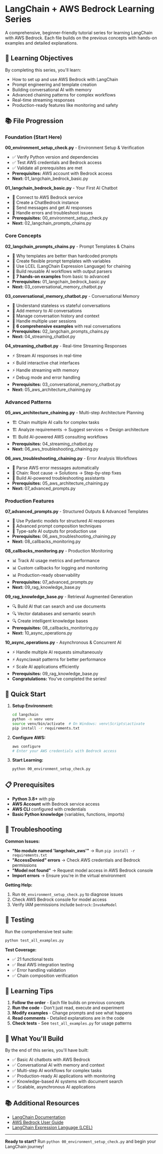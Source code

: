# LangChain + AWS Bedrock Learning Series

A comprehensive, beginner-friendly tutorial series for learning LangChain with AWS Bedrock. Each file builds on the previous concepts with hands-on examples and detailed explanations.

## 🎯 Learning Objectives

By completing this series, you'll learn:
- How to set up and use AWS Bedrock with LangChain
- Prompt engineering and template creation
- Building conversational AI with memory
- Advanced chaining patterns for complex workflows
- Real-time streaming responses
- Production-ready features like monitoring and safety

## 📚 File Progression

### Foundation (Start Here)
**00_environment_setup_check.py** - Environment Setup & Verification
- ✅ Verify Python version and dependencies
- ✅ Test AWS credentials and Bedrock access
- ✅ Validate all prerequisites are met
- **Prerequisites:** AWS account with Bedrock access
- **Next:** 01_langchain_bedrock_basic.py

**01_langchain_bedrock_basic.py** - Your First AI Chatbot
- 🤖 Connect to AWS Bedrock service
- 🤖 Create a ChatBedrock instance
- 🤖 Send messages and get AI responses
- 🤖 Handle errors and troubleshoot issues
- **Prerequisites:** 00_environment_setup_check.py
- **Next:** 02_langchain_prompts_chains.py

### Core Concepts
**02_langchain_prompts_chains.py** - Prompt Templates & Chains
- 📝 Why templates are better than hardcoded prompts
- 📝 Create flexible prompt templates with variables
- 📝 Use LCEL (LangChain Expression Language) for chaining
- 📝 Build reusable AI workflows with output parsers
- 📝 **7 hands-on examples** from basic to advanced
- **Prerequisites:** 01_langchain_bedrock_basic.py
- **Next:** 03_conversational_memory_chatbot.py

**03_conversational_memory_chatbot.py** - Conversational Memory
- 💭 Understand stateless vs stateful conversations
- 💭 Add memory to AI conversations
- 💭 Manage conversation history and context
- 💭 Handle multiple user sessions
- 💭 **6 comprehensive examples** with real conversations
- **Prerequisites:** 02_langchain_prompts_chains.py
- **Next:** 04_streaming_chatbot.py

**04_streaming_chatbot.py** - Real-time Streaming Responses
- ⚡ Stream AI responses in real-time
- ⚡ Build interactive chat interfaces
- ⚡ Handle streaming with memory
- ⚡ Debug mode and error handling
- **Prerequisites:** 03_conversational_memory_chatbot.py
- **Next:** 05_aws_architecture_chaining.py

### Advanced Patterns
**05_aws_architecture_chaining.py** - Multi-step Architecture Planning
- 🏗️ Chain multiple AI calls for complex tasks
- 🏗️ Analyze requirements → Suggest services → Design architecture
- 🏗️ Build AI-powered AWS consulting workflows
- **Prerequisites:** 04_streaming_chatbot.py
- **Next:** 06_aws_troubleshooting_chaining.py

**06_aws_troubleshooting_chaining.py** - Error Analysis Workflows
- 🔧 Parse AWS error messages automatically
- 🔧 Chain: Root cause → Solutions → Step-by-step fixes
- 🔧 Build AI-powered troubleshooting assistants
- **Prerequisites:** 05_aws_architecture_chaining.py
- **Next:** 07_advanced_prompts.py

### Production Features
**07_advanced_prompts.py** - Structured Outputs & Advanced Templates
- 🎯 Use Pydantic models for structured AI responses
- 🎯 Advanced prompt composition techniques
- 🎯 Type-safe AI outputs for production use
- **Prerequisites:** 06_aws_troubleshooting_chaining.py
- **Next:** 08_callbacks_monitoring.py

**08_callbacks_monitoring.py** - Production Monitoring
- 📊 Track AI usage metrics and performance
- 📊 Custom callbacks for logging and monitoring
- 📊 Production-ready observability
- **Prerequisites:** 07_advanced_prompts.py
- **Next:** 09_rag_knowledge_base.py

**09_rag_knowledge_base.py** - Retrieval Augmented Generation
- 🔍 Build AI that can search and use documents
- 🔍 Vector databases and semantic search
- 🔍 Create intelligent knowledge bases
- **Prerequisites:** 08_callbacks_monitoring.py
- **Next:** 10_async_operations.py

**10_async_operations.py** - Asynchronous & Concurrent AI
- ⚡ Handle multiple AI requests simultaneously
- ⚡ Async/await patterns for better performance
- ⚡ Scale AI applications efficiently
- **Prerequisites:** 09_rag_knowledge_base.py
- **Congratulations:** You've completed the series!

## 🚀 Quick Start

1. **Setup Environment:**
   ```bash
   cd langchain
   python -m venv venv
   source venv/bin/activate  # On Windows: venv\Scripts\activate
   pip install -r requirements.txt
   ```

2. **Configure AWS:**
   ```bash
   aws configure
   # Enter your AWS credentials with Bedrock access
   ```

3. **Start Learning:**
   ```bash
   python 00_environment_setup_check.py
   ```

## 📋 Prerequisites

- **Python 3.8+** with pip
- **AWS Account** with Bedrock service access
- **AWS CLI** configured with credentials
- **Basic Python knowledge** (variables, functions, imports)

## 🔧 Troubleshooting

**Common Issues:**
- **"No module named 'langchain_aws'"** → Run `pip install -r requirements.txt`
- **"AccessDenied" errors** → Check AWS credentials and Bedrock permissions
- **"Model not found"** → Request model access in AWS Bedrock console
- **Import errors** → Ensure you're in the virtual environment

**Getting Help:**
1. Run `00_environment_setup_check.py` to diagnose issues
2. Check AWS Bedrock console for model access
3. Verify IAM permissions include `bedrock:InvokeModel`

## 🧪 Testing

Run the comprehensive test suite:
```bash
python test_all_examples.py
```

**Test Coverage:**
- ✅ 21 functional tests
- ✅ Real AWS integration testing
- ✅ Error handling validation
- ✅ Chain composition verification

## 📖 Learning Tips

1. **Follow the order** - Each file builds on previous concepts
2. **Run the code** - Don't just read, execute and experiment
3. **Modify examples** - Change prompts and see what happens
4. **Read comments** - Detailed explanations are in the code
5. **Check tests** - See `test_all_examples.py` for usage patterns

## 🎉 What You'll Build

By the end of this series, you'll have built:
- ✅ Basic AI chatbots with AWS Bedrock
- ✅ Conversational AI with memory and context
- ✅ Multi-step AI workflows for complex tasks
- ✅ Production-ready AI applications with monitoring
- ✅ Knowledge-based AI systems with document search
- ✅ Scalable, asynchronous AI applications

## 📚 Additional Resources

- [LangChain Documentation](https://python.langchain.com/)
- [AWS Bedrock User Guide](https://docs.aws.amazon.com/bedrock/)
- [LangChain Expression Language (LCEL)](https://python.langchain.com/docs/expression_language/)

---

**Ready to start?** Run `python 00_environment_setup_check.py` and begin your LangChain journey!
